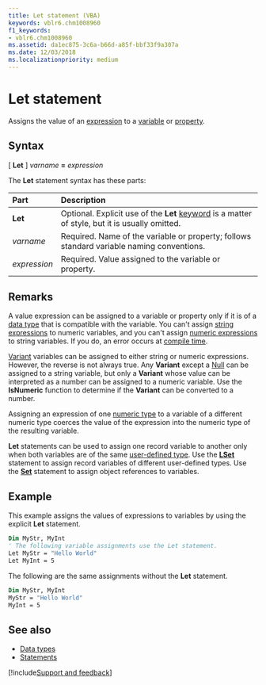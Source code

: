 ```yaml
---
title: Let statement (VBA)
keywords: vblr6.chm1008960
f1_keywords:
- vblr6.chm1008960
ms.assetid: da1ec875-3c6a-b66d-a85f-bbf33f9a307a
ms.date: 12/03/2018
ms.localizationpriority: medium
---
```



# Let statement

Assigns the value of an [expression](../../Glossary/vbe-glossary.md#expression) to a [variable](../../Glossary/vbe-glossary.md#variable) or [property](../../Glossary/vbe-glossary.md#property).

## Syntax

[ **Let** ] _varname_ **=** _expression_

The **Let** statement syntax has these parts:

|Part|Description|
|:-----|:-----|
|**Let**|Optional. Explicit use of the **Let** [keyword](../../Glossary/vbe-glossary.md#keyword) is a matter of style, but it is usually omitted.|
| _varname_|Required. Name of the variable or property; follows standard variable naming conventions.|
| _expression_|Required. Value assigned to the variable or property.|

## Remarks

A value expression can be assigned to a variable or property only if it is of a [data type](../../Glossary/vbe-glossary.md#data-type) that is compatible with the variable. You can't assign [string expressions](../../Glossary/vbe-glossary.md#string-expression) to numeric variables, and you can't assign [numeric expressions](../../Glossary/vbe-glossary.md#numeric-expression) to string variables. If you do, an error occurs at [compile time](../../Glossary/vbe-glossary.md#compile-time).

[Variant](../../Glossary/vbe-glossary.md#variant-data-type) variables can be assigned to either string or numeric expressions. However, the reverse is not always true. Any **Variant** except a [Null](../../Glossary/vbe-glossary.md#null) can be assigned to a string variable, but only a **Variant** whose value can be interpreted as a number can be assigned to a numeric variable. Use the **IsNumeric** function to determine if the **Variant** can be converted to a number.

Assigning an expression of one [numeric type](../../Glossary/vbe-glossary.md#numeric-type) to a variable of a different numeric type coerces the value of the expression into the numeric type of the resulting variable.

**Let** statements can be used to assign one record variable to another only when both variables are of the same [user-defined type](../../Glossary/vbe-glossary.md#user-defined-type). Use the **[LSet](lset-statement.md)** statement to assign record variables of different user-defined types. Use the **[Set](set-statement.md)** statement to assign object references to variables.

## Example

This example assigns the values of expressions to variables by using the explicit **Let** statement.

```vb
Dim MyStr, MyInt 
' The following variable assignments use the Let statement. 
Let MyStr = "Hello World" 
Let MyInt = 5 

```

The following are the same assignments without the **Let** statement.

```vb
Dim MyStr, MyInt 
MyStr = "Hello World" 
MyInt = 5 

```


## See also

- [Data types](data-type-summary.md)
- [Statements](../statements.md)

[!include[Support and feedback](~/includes/feedback-boilerplate.md)]
